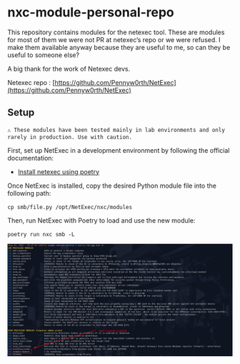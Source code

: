 # nxc-module-personal-repo
This repository contains modules for the netexec tool. These are modules for most of them we were not PR at netexec’s repo or we were refused. I make them available anyway because they are useful to me, so can they be useful to someone else? 

A big thank for the work of Netexec devs.

Netexec repo : [https://github.com/Pennyw0rth/NetExec](https://github.com/Pennyw0rth/NetExec)

## Setup

```
⚠️ These modules have been tested mainly in lab environments and only rarely in production. Use with caution.
```

First, set up NetExec in a development environment by following the official documentation:

- [Install netexec using poetry](https://www.netexec.wiki/getting-started/installation/installation-on-unix#installation-for-development-using-poetry)

Once NetExec is installed, copy the desired Python module file into the following path:

```
cp smb/file.py /opt/NetExec/nxc/modules
```

Then, run NetExec with Poetry to load and use the new module:
```
poetry run nxc smb -L
```

![Module preview](images/pictures1.png)



